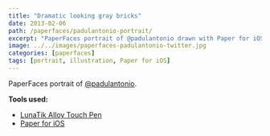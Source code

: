 ```yaml
---
title: "Dramatic looking gray bricks"
date: 2013-02-06
path: /paperfaces/padulantonio-portrait/
excerpt: "PaperFaces portrait of @padulantonio drawn with Paper for iOS on an iPad."
image: ../../images/paperfaces-padulantonio-twitter.jpg
categories: [paperfaces]
tags: [portrait, illustration, Paper for iOS]
---
```


PaperFaces portrait of [@padulantonio](https://twitter.com/padulantonio).

**Tools used:**

- [LunaTik Alloy Touch Pen](https://www.amazon.com/gp/product/B00821TR7G/ref=as_li_ss_tl?ie=UTF8&tag=mademist-20&linkCode=as2&camp=1789&creative=390957&creativeASIN=B00821TR7G)
- [Paper for iOS](https://paper.bywetransfer.com/)
